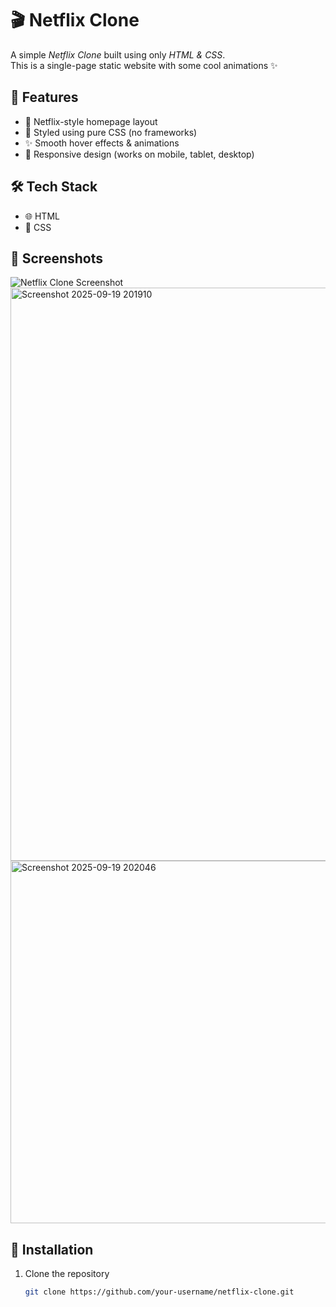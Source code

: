 # 🎬 Netflix Clone  

A simple *Netflix Clone* built using only *HTML & CSS*.  
This is a single-page static website with some cool animations ✨  

## 📌 Features  
- 🎥 Netflix-style homepage layout  
- 🎨 Styled using pure CSS (no frameworks)  
- ✨ Smooth hover effects & animations  
- 📱 Responsive design (works on mobile, tablet, desktop)  

## 🛠 Tech Stack  
- 🌐 HTML  
- 🎨 CSS  


## 📸 Screenshots  
![Netflix Clone Screenshot](#)  
<img width="1895" height="917" alt="Screenshot 2025-09-19 201910" src="https://github.com/user-attachments/assets/c9d19495-c968-402a-94e0-af450468b697" />
<img width="1882" height="580" alt="Screenshot 2025-09-19 202046" src="https://github.com/user-attachments/assets/320e36c5-0de7-40da-941f-a67905725da4" />

  

## 📂 Installation  
1. Clone the repository  
   ```bash
   git clone https://github.com/your-username/netflix-clone.git
